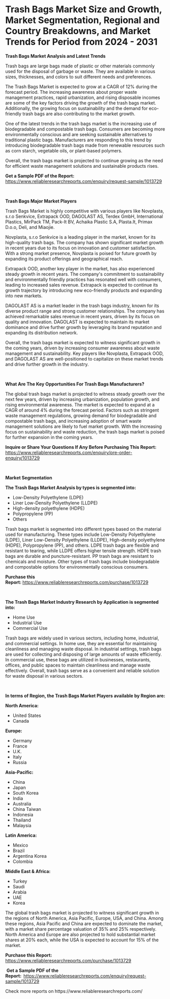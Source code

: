 <p><h1>Trash Bags Market Size and Growth, Market Segmentation, Regional and Country Breakdowns, and Market Trends for Period from 2024 -  2031</h1></p><p><strong>Trash Bags Market Analysis and Latest Trends</strong></p>
<p><p>Trash bags are large bags made of plastic or other materials commonly used for the disposal of garbage or waste. They are available in various sizes, thicknesses, and colors to suit different needs and preferences.</p><p>The Trash Bags Market is expected to grow at a CAGR of 12% during the forecast period. The increasing awareness about proper waste management practices, rapid urbanization, and rising disposable incomes are some of the key factors driving the growth of the trash bags market. Additionally, the growing focus on sustainability and the demand for eco-friendly trash bags are also contributing to the market growth.</p><p>One of the latest trends in the trash bags market is the increasing use of biodegradable and compostable trash bags. Consumers are becoming more environmentally conscious and are seeking sustainable alternatives to traditional plastic bags. Manufacturers are responding to this trend by introducing biodegradable trash bags made from renewable resources such as corn starch, vegetable oils, or plant-based polymers.</p><p>Overall, the trash bags market is projected to continue growing as the need for efficient waste management solutions and sustainable products rises.</p></p>
<p><strong>Get a Sample PDF of the Report:&nbsp;</strong> <a href="https://www.reliableresearchreports.com/enquiry/request-sample/1013729">https://www.reliableresearchreports.com/enquiry/request-sample/1013729</a></p>
<p>&nbsp;</p>
<p><strong>Trash Bags Major Market Players</strong></p>
<p><p>Trash Bags Market is highly competitive with various players like Novplasta, s.r.o Senkvice, Extrapack OOD, DAGOLAST AS, Terdex GmbH, International Plastics, MirPack TM, Pack-It BV, Achaika Plastic S.A, Plasta.It, Primax D.o.o, Deli, and Miaojie. </p><p>Novplasta, s.r.o Senkvice is a leading player in the market, known for its high-quality trash bags. The company has shown significant market growth in recent years due to its focus on innovation and customer satisfaction. With a strong market presence, Novplasta is poised for future growth by expanding its product offerings and geographical reach.</p><p>Extrapack OOD, another key player in the market, has also experienced steady growth in recent years. The company's commitment to sustainability and environmentally friendly practices has resonated well with consumers, leading to increased sales revenue. Extrapack is expected to continue its growth trajectory by introducing new eco-friendly products and expanding into new markets.</p><p>DAGOLAST AS is a market leader in the trash bags industry, known for its diverse product range and strong customer relationships. The company has achieved remarkable sales revenue in recent years, driven by its focus on quality and innovation. DAGOLAST is expected to maintain its market dominance and drive further growth by leveraging its brand reputation and expanding its distribution network.</p><p>Overall, the trash bags market is expected to witness significant growth in the coming years, driven by increasing consumer awareness about waste management and sustainability. Key players like Novplasta, Extrapack OOD, and DAGOLAST AS are well-positioned to capitalize on these market trends and drive further growth in the industry.</p></p>
<p>&nbsp;</p>
<p><strong>What Are The Key Opportunities For Trash Bags Manufacturers?</strong></p>
<p><p>The global trash bags market is projected to witness steady growth over the next few years, driven by increasing urbanization, population growth, and rising environmental awareness. The market is expected to expand at a CAGR of around 4% during the forecast period. Factors such as stringent waste management regulations, growing demand for biodegradable and compostable trash bags, and increasing adoption of smart waste management solutions are likely to fuel market growth. With the increasing focus on sustainability and waste reduction, the trash bags market is poised for further expansion in the coming years.</p></p>
<p><strong>Inquire or Share Your Questions If Any Before Purchasing This Report:</strong> <a href="https://www.reliableresearchreports.com/enquiry/pre-order-enquiry/1013729">https://www.reliableresearchreports.com/enquiry/pre-order-enquiry/1013729</a></p>
<p>&nbsp;</p>
<p><strong>Market Segmentation</strong></p>
<p><strong>The Trash Bags Market Analysis by types is segmented into:</strong></p>
<p><ul><li>Low-Density Polyethylene (LDPE)</li><li>Liner Low-Density Polyethylene (LLDPE)</li><li>High-density polyethylene (HDPE)</li><li>Polypropylene (PP)</li><li>Others</li></ul></p>
<p><p>Trash bags market is segmented into different types based on the material used for manufacturing. These types include Low-Density Polyethylene (LDPE), Liner Low-Density Polyethylene (LLDPE), High-density polyethylene (HDPE), Polypropylene (PP), and others. LDPE trash bags are flexible and resistant to tearing, while LLDPE offers higher tensile strength. HDPE trash bags are durable and puncture-resistant. PP trash bags are resistant to chemicals and moisture. Other types of trash bags include biodegradable and compostable options for environmentally conscious consumers.</p></p>
<p><strong>Purchase this Report:&nbsp;</strong><a href="https://www.reliableresearchreports.com/purchase/1013729">https://www.reliableresearchreports.com/purchase/1013729</a></p>
<p>&nbsp;</p>
<p><strong>The Trash Bags Market Industry Research by Application is segmented into:</strong></p>
<p><ul><li>Home Use</li><li>Industrial Use</li><li>Commercial Use</li></ul></p>
<p><p>Trash bags are widely used in various sectors, including home, industrial, and commercial settings. In home use, they are essential for maintaining cleanliness and managing waste disposal. In industrial settings, trash bags are used for collecting and disposing of large amounts of waste efficiently. In commercial use, these bags are utilized in businesses, restaurants, offices, and public spaces to maintain cleanliness and manage waste effectively. Overall, trash bags serve as a convenient and reliable solution for waste disposal in various sectors.</p></p>
<p>&nbsp;</p>
<p><strong>In terms of Region, the Trash Bags Market Players available by Region are:</strong></p>
<p>
    <p> <strong> North America: </strong>
        <ul>
            <li>United States</li>
            <li>Canada</li>
        </ul>
        </p> 
    <p> <strong> Europe: </strong>
        <ul>
            <li>Germany</li>
            <li>France</li>
            <li>U.K.</li>
            <li>Italy</li>
            <li>Russia</li>
        </ul>
        </p> 
    <p> <strong> Asia-Pacific: </strong>
        <ul>
            <li>China</li>
            <li>Japan</li>
            <li>South Korea</li>
            <li>India</li>
            <li>Australia</li>
            <li>China Taiwan</li>
            <li>Indonesia</li>
            <li>Thailand</li>
            <li>Malaysia</li>
        </ul>
        </p> 
    <p> <strong> Latin America: </strong>
        <ul>
            <li>Mexico</li>
            <li>Brazil</li>
            <li>Argentina Korea</li>
            <li>Colombia</li>
        </ul>
        </p> 
    <p> <strong> Middle East & Africa: </strong>
        <ul>
            <li>Turkey</li>
            <li>Saudi</li>
            <li>Arabia</li>
            <li>UAE</li>
            <li>Korea</li>
        </ul>
    </p>
    </p>
<p><p>The global trash bags market is projected to witness significant growth in the regions of North America, Asia Pacific, Europe, USA, and China. Among these regions, Asia Pacific and China are expected to dominate the market, with a market share percentage valuation of 35% and 25% respectively. North America and Europe are also projected to hold substantial market shares at 20% each, while the USA is expected to account for 15% of the market.</p></p>
<p><strong>Purchase this Report: </strong><a href="https://www.reliableresearchreports.com/purchase/1013729">https://www.reliableresearchreports.com/purchase/1013729</a></p>
<p>&nbsp;<strong>Get a Sample PDF of the Report:&nbsp;&nbsp;</strong><a href="https://www.reliableresearchreports.com/enquiry/request-sample/1013729">https://www.reliableresearchreports.com/enquiry/request-sample/1013729</a></p>
<p><strong></strong></p>
<p>Check more reports on https://www.reliableresearchreports.com/</p>